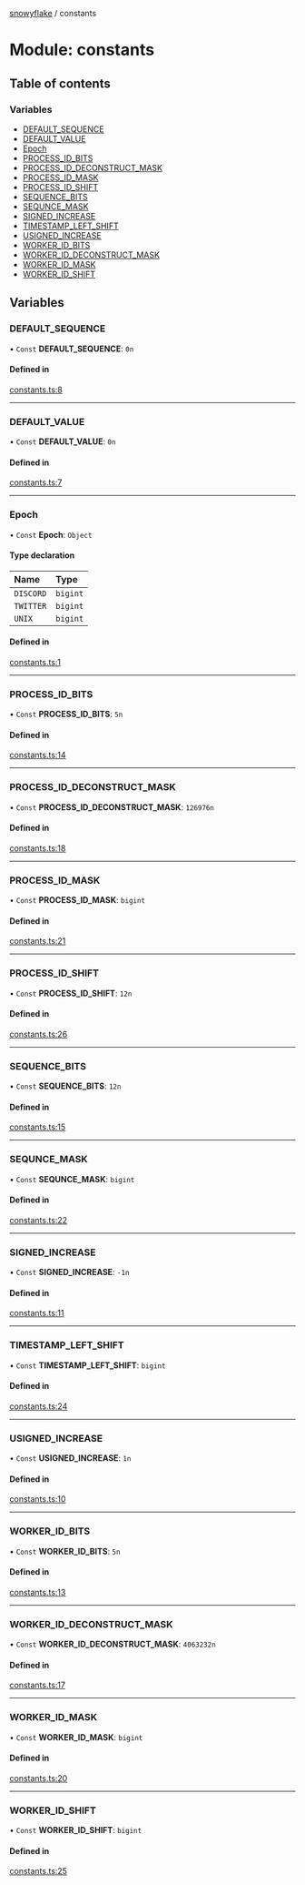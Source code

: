 [snowyflake](../README.md) / constants

# Module: constants

## Table of contents

### Variables

- [DEFAULT\_SEQUENCE](constants.md#default_sequence)
- [DEFAULT\_VALUE](constants.md#default_value)
- [Epoch](constants.md#epoch)
- [PROCESS\_ID\_BITS](constants.md#process_id_bits)
- [PROCESS\_ID\_DECONSTRUCT\_MASK](constants.md#process_id_deconstruct_mask)
- [PROCESS\_ID\_MASK](constants.md#process_id_mask)
- [PROCESS\_ID\_SHIFT](constants.md#process_id_shift)
- [SEQUENCE\_BITS](constants.md#sequence_bits)
- [SEQUNCE\_MASK](constants.md#sequnce_mask)
- [SIGNED\_INCREASE](constants.md#signed_increase)
- [TIMESTAMP\_LEFT\_SHIFT](constants.md#timestamp_left_shift)
- [USIGNED\_INCREASE](constants.md#usigned_increase)
- [WORKER\_ID\_BITS](constants.md#worker_id_bits)
- [WORKER\_ID\_DECONSTRUCT\_MASK](constants.md#worker_id_deconstruct_mask)
- [WORKER\_ID\_MASK](constants.md#worker_id_mask)
- [WORKER\_ID\_SHIFT](constants.md#worker_id_shift)

## Variables

### DEFAULT\_SEQUENCE

• `Const` **DEFAULT\_SEQUENCE**: `0n`

#### Defined in

[constants.ts:8](https://github.com/negezor/snowyflake/blob/0ed6110/src/constants.ts#L8)

___

### DEFAULT\_VALUE

• `Const` **DEFAULT\_VALUE**: `0n`

#### Defined in

[constants.ts:7](https://github.com/negezor/snowyflake/blob/0ed6110/src/constants.ts#L7)

___

### Epoch

• `Const` **Epoch**: `Object`

#### Type declaration

| Name | Type |
| :------ | :------ |
| `DISCORD` | `bigint` |
| `TWITTER` | `bigint` |
| `UNIX` | `bigint` |

#### Defined in

[constants.ts:1](https://github.com/negezor/snowyflake/blob/0ed6110/src/constants.ts#L1)

___

### PROCESS\_ID\_BITS

• `Const` **PROCESS\_ID\_BITS**: `5n`

#### Defined in

[constants.ts:14](https://github.com/negezor/snowyflake/blob/0ed6110/src/constants.ts#L14)

___

### PROCESS\_ID\_DECONSTRUCT\_MASK

• `Const` **PROCESS\_ID\_DECONSTRUCT\_MASK**: `126976n`

#### Defined in

[constants.ts:18](https://github.com/negezor/snowyflake/blob/0ed6110/src/constants.ts#L18)

___

### PROCESS\_ID\_MASK

• `Const` **PROCESS\_ID\_MASK**: `bigint`

#### Defined in

[constants.ts:21](https://github.com/negezor/snowyflake/blob/0ed6110/src/constants.ts#L21)

___

### PROCESS\_ID\_SHIFT

• `Const` **PROCESS\_ID\_SHIFT**: `12n`

#### Defined in

[constants.ts:26](https://github.com/negezor/snowyflake/blob/0ed6110/src/constants.ts#L26)

___

### SEQUENCE\_BITS

• `Const` **SEQUENCE\_BITS**: `12n`

#### Defined in

[constants.ts:15](https://github.com/negezor/snowyflake/blob/0ed6110/src/constants.ts#L15)

___

### SEQUNCE\_MASK

• `Const` **SEQUNCE\_MASK**: `bigint`

#### Defined in

[constants.ts:22](https://github.com/negezor/snowyflake/blob/0ed6110/src/constants.ts#L22)

___

### SIGNED\_INCREASE

• `Const` **SIGNED\_INCREASE**: `-1n`

#### Defined in

[constants.ts:11](https://github.com/negezor/snowyflake/blob/0ed6110/src/constants.ts#L11)

___

### TIMESTAMP\_LEFT\_SHIFT

• `Const` **TIMESTAMP\_LEFT\_SHIFT**: `bigint`

#### Defined in

[constants.ts:24](https://github.com/negezor/snowyflake/blob/0ed6110/src/constants.ts#L24)

___

### USIGNED\_INCREASE

• `Const` **USIGNED\_INCREASE**: `1n`

#### Defined in

[constants.ts:10](https://github.com/negezor/snowyflake/blob/0ed6110/src/constants.ts#L10)

___

### WORKER\_ID\_BITS

• `Const` **WORKER\_ID\_BITS**: `5n`

#### Defined in

[constants.ts:13](https://github.com/negezor/snowyflake/blob/0ed6110/src/constants.ts#L13)

___

### WORKER\_ID\_DECONSTRUCT\_MASK

• `Const` **WORKER\_ID\_DECONSTRUCT\_MASK**: `4063232n`

#### Defined in

[constants.ts:17](https://github.com/negezor/snowyflake/blob/0ed6110/src/constants.ts#L17)

___

### WORKER\_ID\_MASK

• `Const` **WORKER\_ID\_MASK**: `bigint`

#### Defined in

[constants.ts:20](https://github.com/negezor/snowyflake/blob/0ed6110/src/constants.ts#L20)

___

### WORKER\_ID\_SHIFT

• `Const` **WORKER\_ID\_SHIFT**: `bigint`

#### Defined in

[constants.ts:25](https://github.com/negezor/snowyflake/blob/0ed6110/src/constants.ts#L25)

